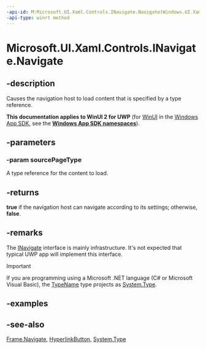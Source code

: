 ```yaml
---
-api-id: M:Microsoft.UI.Xaml.Controls.INavigate.Navigate(Windows.UI.Xaml.Interop.TypeName)
-api-type: winrt method
---
```


<!-- Method syntax
public bool Navigate(Windows.UI.Xaml.Interop.TypeName sourcePageType)
-->

# Microsoft.UI.Xaml.Controls.INavigate.Navigate

## -description
Causes the navigation host to load content that is specified by a type reference.

**This documentation applies to WinUI 2 for UWP** (for [WinUI](/windows/apps/winui/winui3/) in the [Windows App SDK](/windows/apps/windows-app-sdk/), see the **[Windows App SDK namespaces](/windows/windows-app-sdk/api/winrt/)**).

## -parameters
### -param sourcePageType
A type reference for the content to load.

## -returns
**true** if the navigation host can navigate according to its settings; otherwise, **false**. 
<!--TBW clarify the asynch, that  you probably do not get false just because you specified a source that does not exist, you need async events to tell that.-->

## -remarks
The [INavigate](inavigate.md) interface is mainly infrastructure. It's not expected that typical UWP app will implement this interface.

> [!IMPORTANT]
> If you are programming using a Microsoft .NET language (C# or Microsoft Visual Basic), the [TypeName](/uwp/api/windows.ui.xaml.interop.typename) type projects as [System.Type](/dotnet/api/system.type?view=dotnet-uwp-10.0&preserve-view=true).

## -examples

## -see-also
[Frame.Navigate](frame_navigate_1557370995.md), [HyperlinkButton](hyperlinkbutton.md), [System.Type](/dotnet/api/system.type?view=dotnet-uwp-10.0&preserve-view=true)
